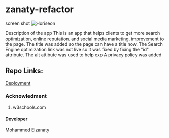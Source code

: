 # zanaty-refactor

screen shot  ![Horiseon](https://user-images.githubusercontent.com/67457318/161396188-864f559a-ca2a-4785-9b79-751b77cf3717.png)


Description of the app
This is an app that helps clients to get more search optimization, online reputation. and social media marketing.
improvement to the page.
The title was added so the page can have a title now. 
The Search Engine optimization link was not live so it was fixed by fixing the "id" attribute.
The alt attibute was used to help exp
A privacy policy was added


## Repo Links:
[Deployment](https://zanatooo.github.io/zanaty-refactor/)


### Acknowledment
1. w3schools.com


#### Developer
Mohammed Elzanaty
